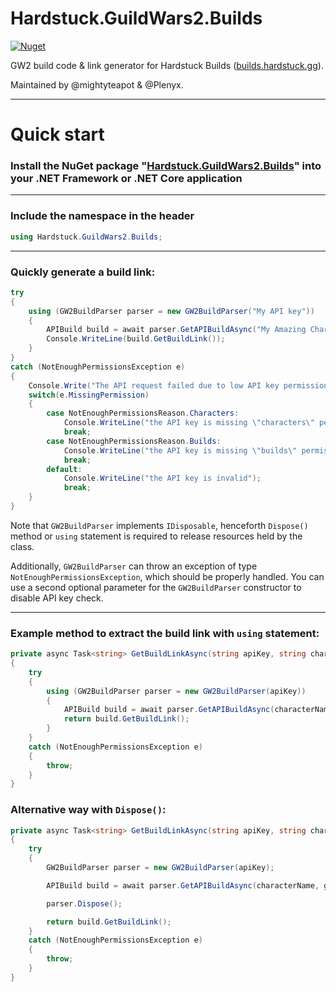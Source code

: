 # Hardstuck.GuildWars2.Builds

[![Nuget](https://img.shields.io/nuget/v/Hardstuck.GuildWars2.Builds?style=for-the-badge)](https://www.nuget.org/packages/Hardstuck.GuildWars2.Builds/)

GW2 build code & link generator for Hardstuck Builds ([builds.hardstuck.gg](https://builds.hardstuck.gg)).

Maintained by @mightyteapot & @Plenyx.

---

# Quick start

### Install the NuGet package "[Hardstuck.GuildWars2.Builds](https://www.nuget.org/packages/Hardstuck.GuildWars2.Builds/)" into your .NET Framework or .NET Core application

---

### Include the namespace in the header

```csharp
using Hardstuck.GuildWars2.Builds;
```

---

### Quickly generate a build link:

```csharp
try
{
    using (GW2BuildParser parser = new GW2BuildParser("My API key"))
    {
        APIBuild build = await parser.GetAPIBuildAsync("My Amazing Character", GameMode.PvE);
        Console.WriteLine(build.GetBuildLink());
    }
}
catch (NotEnoughPermissionsException e)
{
    Console.Write("The API request failed due to low API key permissions, main reason: ");
    switch(e.MissingPermission)
    {
        case NotEnoughPermissionsReason.Characters:
            Console.WriteLine("the API key is missing \"characters\" permission");
            break;
        case NotEnoughPermissionsReason.Builds:
            Console.WriteLine("the API key is missing \"builds\" permission");
            break;
        default:
            Console.WriteLine("the API key is invalid");
            break;
    }
}
```

Note that `GW2BuildParser` implements `IDisposable`, henceforth `Dispose()` method or `using` statement is required to release resources held by the class.

Additionally, `GW2BuildParser` can throw an exception of type `NotEnoughPermissionsException`, which should be properly handled. You can use a second optional parameter for the `GW2BuildParser` constructor to disable API key check.

---

### Example method to extract the build link with `using` statement:

```csharp
private async Task<string> GetBuildLinkAsync(string apiKey, string characterName, GameMode gameMode)
{
    try
    {
        using (GW2BuildParser parser = new GW2BuildParser(apiKey))
        {
            APIBuild build = await parser.GetAPIBuildAsync(characterName, gameMode);
            return build.GetBuildLink();
        }
    }
    catch (NotEnoughPermissionsException e)
    {
        throw;
    }
}
```

### Alternative way with `Dispose()`:

```csharp
private async Task<string> GetBuildLinkAsync(string apiKey, string characterName, GameMode gameMode)
{
    try
    {
        GW2BuildParser parser = new GW2BuildParser(apiKey);

        APIBuild build = await parser.GetAPIBuildAsync(characterName, gameMode);

        parser.Dispose();

        return build.GetBuildLink();
    }
    catch (NotEnoughPermissionsException e)
    {
        throw;
    }
}
```